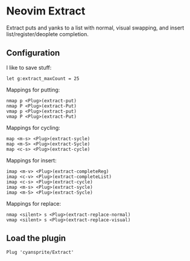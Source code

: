 # Neovim Extract

Extract puts and yanks to a list with normal, visual swapping,
and insert list/register/deoplete completion.

## Configuration

I like to save stuff:
```vim
let g:extract_maxCount = 25
```

Mappings for putting:
```vim
nmap p <Plug>(extract-put)
nmap P <Plug>(extract-Put)
vmap p <Plug>(extract-put)
vmap P <Plug>(extract-Put)
```

Mappings for cycling:
```vim
map <m-s> <Plug>(extract-sycle)
map <m-S> <Plug>(extract-Sycle)
map <c-s> <Plug>(extract-cycle)
```

Mappings for insert:
```vim
imap <m-v> <Plug>(extract-completeReg)
imap <c-v> <Plug>(extract-completeList)
imap <c-s> <Plug>(extract-cycle)
imap <m-s> <Plug>(extract-sycle)
imap <m-S> <Plug>(extract-Sycle)
```

Mappings for replace:
```vim
nmap <silent> s <Plug>(extract-replace-normal)
vmap <silent> s <Plug>(extract-replace-visual)
```

## Load the plugin

```vim
Plug 'cyansprite/Extract'
```
